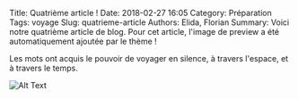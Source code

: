 Title: Quatrième article !
Date: 2018-02-27 16:05
Category: Préparation
Tags: voyage
Slug: quatrieme-article
Authors: Elida, Florian
Summary: Voici notre quatrième article de blog. Pour cet article, l'image de preview a été automatiquement ajoutée par le thème !  


Les mots ont acquis le pouvoir de voyager en silence, à travers l'espace, et à travers le temps.

![Alt Text](/images/mesopotamie.jpg)